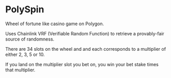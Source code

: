 # PolySpin

Wheel of fortune like casino game on Polygon.

Uses Chainlink VRF (Verifiable Random Function) to retrieve a provably-fair source of randomness.

There are 34 slots on the wheel and and each corresponds to a multiplier of either 2, 3, 5 or 10.

If you land on the multiplier slot you bet on, you win your bet stake times that multiplier.
